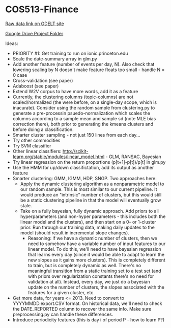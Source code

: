 # COS513-Finance

[Raw data link on GDELT site](data.gdeltproject.org/events/index.html)

[Google Drive Project Folder](https://drive.google.com/a/princeton.edu/folderview?id=0B1BY3pYXuXADUlJTV3llUXJCVE0&usp=sharing_eid&ts=56088709)

Ideas:

* PRIORITY #1: Get training to run on ionic.princeton.edu
* Scale the date-summary array in glm.py
* Add another feature (number of events per day, N). Also check that lowering scaling by N doesn't make feature floats too small  - handle N = 0 case
* Cross-validation (see paper)
* Adaboost (see paper)
* Extend W2V corpus to have more words, add it as a feature
* Currently, the clustering columns (topic-columns) are not scaled/normalized (the were before, on a single-day scope, which is inacurate). Consider using the random sample from clustering.py to generate a pre-processin psuedo-normalization which scales the columns according to a sample mean and sample sd (note MLE bias correction there), both prior to generating the kmeans clusters and before doing a classification.
* Smarter cluster sampling - not just 150 lines from each day...
* Try other commodities
* Try SVM classifier
* Other linear classifiers: http://scikit-learn.org/stable/modules/linear_model.html - GLM, RANSAC, Bayesian
* Try linear regression on the return proportions (p[t+1]-p[t])/p[t] in glm.py
* Use the HMM for up/down classifictation, add its output as another feature
* Smarter clustering: GMM, IGMM, HDP, SNGP. Two approaches here:
  * Apply the dynamic clustering algorithm as a nonparametric model to our random sample. This is most similar to our current pipeline. It would produce an "intrinsic" number of clusters, but this would still be a static clustering pipeline in that the model will eventually grow stale.
  * Take on a fully bayesian, fully dynamic approach. Add priors to all hyperparameters (and non-hyper parameters - this includes both the linear model and the clusters), and then start on a 0- or 1-cluster prior. Run through our training data, making daily updates to the model (should result in incremental slope changes).
    * Reasoning: if we have a dynamic number of clusters, then we need to somehow have a variable number of input features to our linear model. To do this, we'll need to have bayesian regression that learns every day (since it would be able to adapt to learn the new slopes as it gains more clusters). This is completely different to train, but is completely dynamic as well. There's no meaningful transition from a static training set to a test set (and with priors over regularization constants there's no need for validation at all). Instead, every day, we just do a bayesian update on the number of clusters, the slopes associated with the features for a given cluster, etc.
* Get more data, for years <= 2013. Need to convert to YYYYMMDD.export.CSV format. On historical data, we'll need to check the DATE_REPORTED column to recover the same info. Make sure preprocessing.py can handle these differences.
* Introduce periodicity features (this is day i of period P - how to learn P?)
